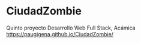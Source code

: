 # CiudadZombie
Quinto proyecto Desarrollo Web Full Stack, Acámica
https://paugigena.github.io/CiudadZombie/
